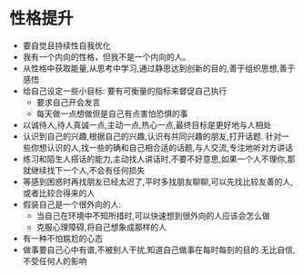 # 性格提升

- 要自觉且持续性自我优化
- 我有一个内向的性格，但我不是一个内向的人。
- 从性格中获取能量,从思考中学习,通过静思达到创新的目的,善于组织思想,善于感悟
- 给自己设定一些小目标: 要有可衡量的指标来督促自己执行
  - 要求自己开会发言
  - 每天做一点想做但是自己有点害怕恐惧的事
- 以诚待人,待人真诚一点,主动一点,热心一点,最终目标是更好地与人相处
- 认识到自己的兴趣,根据自己的兴趣,认识有共同兴趣的朋友,打开话题. 针对一些你想认识的人,找一些的确和自己相合适的话题,与人交流,专注地听对方讲话
- 练习和陌生人搭话的能力,主动找人讲话时,不要不好意思,如果一个人不理你,那就继续找下一个人,不会有任何损失
- 等感到困惑时再找朋友已经太迟了,平时多找朋友聊聊,可以先找比较友善的人,或者比较合得来的人
- 假装自己是一个很外向的人:
  - 当自己在环境中不知所措时,可以快速想到很外向的人应该会怎么做
  - 克服心理障碍,将自己想象成那样的人
- 有一种不怕尴尬的心态
- 做事要自己心中有谱,不被别人干扰,知道自己做事在每时每刻的目的.无比自信,不受任何人的影响
